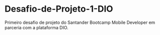 # Desafio-de-Projeto-1-DIO
Primeiro desafio de projeto do Santander Bootcamp Mobile Developer em parceria com a plataforma DIO. 
